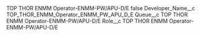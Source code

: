 <?xml version="1.0" encoding="UTF-8"?>
<CustomMetadata xmlns="http://soap.sforce.com/2006/04/metadata" xmlns:xsi="http://www.w3.org/2001/XMLSchema-instance" xmlns:xsd="http://www.w3.org/2001/XMLSchema">
    <label>TOP THOR ENMM Operator-ENMM-PW/APU-D/E</label>
    <protected>false</protected>
    <values>
        <field>Developer_Name__c</field>
        <value xsi:type="xsd:string">TOP_THOR_ENMM_Operator_ENMM_PW_APU_D_E</value>
    </values>
    <values>
        <field>Queue__c</field>
        <value xsi:type="xsd:string">TOP THOR ENMM Operator-ENMM-PW/APU-D/E</value>
    </values>
    <values>
        <field>Role__c</field>
        <value xsi:type="xsd:string">TOP THOR ENMM Operator-ENMM-PW/APU-D/E</value>
    </values>
</CustomMetadata>
